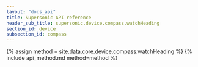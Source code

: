 ```yaml
---
layout: "docs_api"
title: Supersonic API reference
header_sub_title: supersonic.device.compass.watchHeading
section_id: device
subsection_id: compass
---
```


{% assign method = site.data.core.device.compass.watchHeading %}
{% include api_method.md method=method %}
